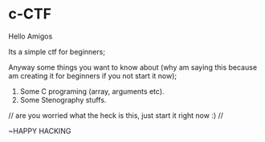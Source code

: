 # c-CTF
Hello Amigos

Its a simple ctf for beginners;

Anyway some things you want to know about (why am saying this because am creating it for beginners if you not start it now);

1. Some C programing (array, arguments etc). 
2. Some Stenography stuffs. 


// are you worried what the heck is this, just start it right now :) //

~HAPPY HACKING
